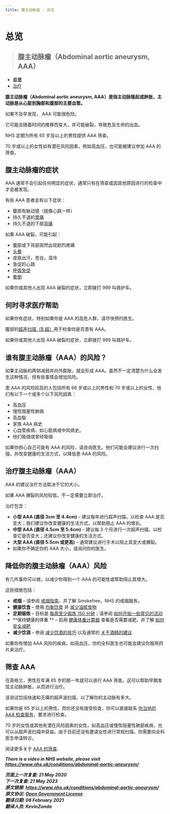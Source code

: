 ```yaml
---
title: 腹主动脉瘤 - 总览
---
```


<!-- AAA/Abdominal aortic aneurysm -->

# **总览**

> ## 腹主动脉瘤（Abdominal aortic aneurysm, AAA）

- **总览**
- [治疗](abdominal-aortic-aneurysm-treatment.md)

**腹主动脉瘤（Abdominal aortic aneurysm, AAA）是指主动脉隆起或肿胀，主动脉是从心脏到胸部和腹部的主要血管。**

如果不及早发现， AAA 可能很危险。

它可能会随着时间的推移而变大，并可能破裂，导致危及生命的出血。

NHS 定期为所有 65 岁及以上的男性提供 AAA 筛查。

70 岁或以上的女性如有潜在风险因素，例如高血压，也可能被建议参加 AAA 的筛查。



## 腹主动脉瘤的症状

AAA 通常不会引起任何明显的症状，通常只有在筛查或因其他原因进行的检查中才会被发现。

有些 AAA 患者会有以下症状：

- 腹部有脉动感（就像心跳一样）
- 持久不退的[胃痛](stomach-ache.md)
- 持久不退的下部[背痛](back-pain.md)

如果 AAA 破裂，可能引起：

- 腹部或下背部突然出现剧烈疼痛
- [头晕](dizziness.md)
- 皮肤出汗，苍白，湿冷
- 急促的心跳
- [呼吸急促](shortness-of-breath.md)
- [晕倒](fainting.md)

如果你或其他人出现 AAA 破裂的症状，立即拨打 999 叫救护车。



## 何时寻求医疗帮助

如果你有症状，特别如果你是 AAA 的高危人群，请尽快预约医生。

腹部的[超声扫描（B 超）](ultrasound-scan.md)用于检查你是否患有 AAA。

如果你或其他人出现 AAA 破裂的症状，立即拨打 999 叫救护车。



## 谁有腹主动脉瘤（AAA）的风险？

如果主动脉的两侧减弱并向外膨胀，就会形成 AAA。虽然不一定清楚为什么会发生这种情况，但有些事情会增加风险。

患 AAA 的风险较高的人包括所有 66 岁或以上的男性和 70 岁或以上的女性，他们有以下一个或多个以下风险因素：

- 高血压
- 慢性阻塞性肺病
- 高血脂
- 家族 AAA 病史
- 心血管疾病，如心脏病或中风病史。
- 他们吸烟或曾经吸烟

如果你担心自己可能有 AAA 的风险，请咨询医生。他们可能会建议进行一次扫描，并改变健康的生活方式，以降低患 AAA 的风险。



## 治疗腹主动脉瘤（AAA）

AAA 的建议治疗方法取决于它的大小。

如果 AAA 爆裂的风险较低，不一定需要立即治疗。

治疗包含：

- **小型 AAA (直径 3cm 至 4.4cm)** – 建议每年进行超声扫描，以检查 AAA 是否变大；我们建议你改变健康的生活方式，以帮助阻止 AAA 的增长。
- **中型 AAA (直径 4.5cm 至 5.4cm)** – 建议每 3 个月进行一次超声扫描，以检查它是否变大；还建议你改变健康的生活方式。
- **大型 AAA (直径 5.5cm 或更高)** – 通常建议进行手术以阻止其变大或爆裂。
- 如果你不确定你的 AAA 大小，请询问你的医生。



## 降低你的腹主动脉瘤（AAA）风险

有几件事你可以做，以减少你得到一个 AAA 的可能性或帮助阻止其增大。

这些措施包括：

- **戒烟** – 请参阅 [戒烟指南](https://www.nhs.uk/live-well/quit-smoking/10-self-help-tips-to-stop-smoking/)，并了解 Smokefree，NHS 的戒烟服务。
- **健康饮食** – 使用 [均衡饮食](https://www.nhs.uk/live-well/eat-well/) 并 [减少油腻食物](https://www.nhs.uk/live-well/eat-well/eat-less-saturated-fat/)
- **定期锻炼** – 目标是 [每周至少锻炼 150 分钟](https://www.nhs.uk/live-well/exercise/)；请参阅 [如何开始一些常见的活动](https://www.nhs.uk/live-well/exercise/walking-for-health/)
- **保持健康的体重 ** – 启用 [健康体重计算器](https://www.nhs.uk/live-well/healthy-weight/bmi-calculator/) 查看是否需要减肥，并了解 [如何安全减肥](https://www.nhs.uk/live-well/healthy-weight/start-the-nhs-weight-loss-plan/)
- **减少饮酒** – 参阅 [减少饮酒的技巧](https://www.nhs.uk/live-well/alcohol-support/tips-on-cutting-down-alcohol/) 以及通常的 [关于酒精的建议](https://www.nhs.uk/live-well/alcohol-support/)

如果你有增加 AAA 风险的疾病，如高血压，你的全科医生也可能会建议你服用药片来治疗。



## 筛查 AAA

在英格兰，男性在年满 65 岁的那一年就可以进行 AAA 筛查。这可以帮助早期发现主动脉肿胀，从而进行治疗。

该测试包括快速和无痛的超声波扫描，以了解你的主动脉有多大。

如果你是 65 岁以上的男性，而你还没有接受检查，你可以直接联系 [你当地的 AAA 检查服务](https://www.nhs.uk/Service-Search/Abdominal-aortic-aneurysm-screening/LocationSearch/1910)，要求进行检查。

70 岁的女性或其他有潜在风险因素的女性，如高血压或慢性阻塞性肺部疾病，也可以从超声波扫描中获益。由于目前还没有邀请女性进行常规扫描，你需要向全科医生申请转诊。

阅读更多关于 [AAA 的筛查](https://www.nhs.uk/conditions/abdominal-aortic-aneurysm-screening/).

**_There is a video in NHS website, please visit <https://www.nhs.uk/conditions/abdominal-aortic-aneurysm/>_**

**_页面上一次复查: 21 May 2020  
下一次复查: 21 May 2023  
原文链接: <https://www.nhs.uk/conditions/abdominal-aortic-aneurysm/>  
原文协议: [Open Government License](http://www.nationalarchives.gov.uk/doc/open-government-licence/version/3/)  
翻译日期: 08 February 2021  
翻译人员: KevinZonda_**
